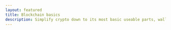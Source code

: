 ```yaml
---
layout: featured
title: Blockchain basics
description: Simplify crypto down to its most basic useable parts, wallets, addresses, UTXOs, transactions, and blocks
---
```

